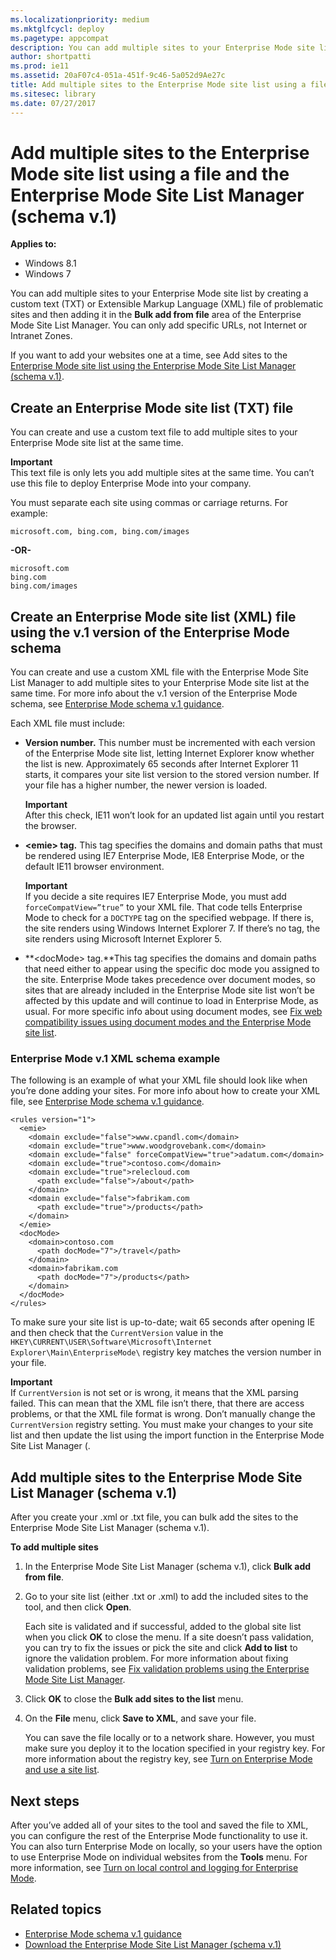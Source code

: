 ```yaml
---
ms.localizationpriority: medium
ms.mktglfcycl: deploy
ms.pagetype: appcompat
description: You can add multiple sites to your Enterprise Mode site list by creating a custom text (TXT) or Extensible Markup Language (XML) file of problematic sites and then adding it in the Bulk add from file area of the Enterprise Mode Site List Manager.
author: shortpatti
ms.prod: ie11
ms.assetid: 20aF07c4-051a-451f-9c46-5a052d9Ae27c
title: Add multiple sites to the Enterprise Mode site list using a file and the Enterprise Mode Site List Manager (schema v.1) (Internet Explorer 11 for IT Pros)
ms.sitesec: library
ms.date: 07/27/2017
---
```



# Add multiple sites to the Enterprise Mode site list using a file and the Enterprise Mode Site List Manager (schema v.1)

**Applies to:**

-   Windows 8.1
-   Windows 7

You can add multiple sites to your Enterprise Mode site list by creating a custom text (TXT) or Extensible Markup Language (XML) file of problematic sites and then adding it in the **Bulk add from file** area of the Enterprise Mode Site List Manager. You can only add specific URLs, not Internet or Intranet Zones.

If you want to add your websites one at a time, see Add sites to the [Enterprise Mode site list using the Enterprise Mode Site List Manager (schema v.1)](add-single-sites-to-enterprise-mode-site-list-using-the-version-1-enterprise-mode-tool.md).

## Create an Enterprise Mode site list (TXT) file
You can create and use a custom text file to add multiple sites to your Enterprise Mode site list at the same time. <p>**Important**<br>This text file is only lets you add multiple sites at the same time. You can’t use this file to deploy Enterprise Mode into your company.

You must separate each site using commas or carriage returns. For example:

```
microsoft.com, bing.com, bing.com/images
```
**-OR-**

```
microsoft.com
bing.com
bing.com/images
```

## Create an Enterprise Mode site list (XML) file using the v.1 version of the Enterprise Mode schema
You can create and use a custom XML file with the Enterprise Mode Site List Manager to add multiple sites to your Enterprise Mode site list at the same time. For more info about the v.1 version of the Enterprise Mode schema, see [Enterprise Mode schema v.1 guidance](enterprise-mode-schema-version-1-guidance.md).

Each XML file must include:

-   **Version number.** This number must be incremented with each version of the Enterprise Mode site list, letting Internet Explorer know whether the list is new. Approximately 65 seconds after Internet Explorer 11 starts, it compares your site list version to the stored version number. If your file has a higher number, the newer version is loaded. <p>**Important**<br>After this check, IE11 won’t look for an updated list again until you restart the browser.

-   **&lt;emie&gt; tag.** This tag specifies the domains and domain paths that must be rendered using IE7 Enterprise Mode, IE8 Enterprise Mode, or the default IE11 browser environment.<p>**Important**<br>If you decide a site requires IE7 Enterprise Mode, you must add `forceCompatView=”true”` to your XML file. That code tells Enterprise Mode to check for a `DOCTYPE` tag on the specified webpage. If there is, the site renders using Windows Internet Explorer 7. If there’s no tag, the site renders using Microsoft Internet Explorer 5.

-   **&lt;docMode&gt; tag.**This tag specifies the domains and domain paths that need either to appear using the specific doc mode you assigned to the site. Enterprise Mode takes precedence over document modes, so sites that are already included in the Enterprise Mode site list won’t be affected by this update and will continue to load in Enterprise Mode, as usual. For more specific info about using document modes, see [Fix web compatibility issues using document modes and the Enterprise Mode site list](fix-compat-issues-with-doc-modes-and-enterprise-mode-site-list.md).

### Enterprise Mode v.1 XML schema example
The following is an example of what your XML file should look like when you’re done adding your sites. For more info about how to create your XML file, see [Enterprise Mode schema v.1 guidance](enterprise-mode-schema-version-1-guidance.md).

```
<rules version="1">
  <emie>
    <domain exclude="false">www.cpandl.com</domain>
    <domain exclude="true">www.woodgrovebank.com</domain>
    <domain exclude="false" forceCompatView="true">adatum.com</domain>
    <domain exclude="true">contoso.com</domain>
    <domain exclude="true">relecloud.com
      <path exclude="false">/about</path>
    </domain>
    <domain exclude="false">fabrikam.com
      <path exclude="true">/products</path>
    </domain>
  </emie>
  <docMode>
    <domain>contoso.com
      <path docMode="7">/travel</path>
    </domain>
    <domain>fabrikam.com
      <path docMode="7">/products</path>
    </domain>
  </docMode>
</rules>
```

To make sure your site list is up-to-date; wait 65 seconds after opening IE and then check that the `CurrentVersion` value in the `HKEY\CURRENT\USER\Software\Microsoft\Internet Explorer\Main\EnterpriseMode\` registry key matches the version number in your file.<p>**Important**<br>If `CurrentVersion` is not set or is wrong, it means that the XML parsing failed. This can mean that the XML file isn’t there, that there are access problems, or that the XML file format is wrong. Don’t manually change the `CurrentVersion` registry setting. You must make your changes to your site list and then update the list using the import function in the Enterprise Mode Site List Manager (.

## Add multiple sites to the Enterprise Mode Site List Manager (schema v.1)
After you create your .xml or .txt file, you can bulk add the sites to the Enterprise Mode Site List Manager (schema v.1).

 **To add multiple sites**

1.  In the Enterprise Mode Site List Manager (schema v.1), click **Bulk add from file**.

2.  Go to your site list (either .txt or .xml) to add the included sites to the tool, and then click **Open**.<p>
Each site is validated and if successful, added to the global site list when you click **OK** to close the menu. If a site doesn’t pass validation, you can try to fix the issues or pick the site and click **Add to list** to ignore the validation problem. For more information about fixing validation problems, see [Fix validation problems using the Enterprise Mode Site List Manager](fix-compat-issues-with-doc-modes-and-enterprise-mode-site-list.md).

3.  Click **OK** to close the **Bulk add sites to the list** menu.

4.  On the **File** menu, click **Save to XML**, and save your file.<p>
You can save the file locally or to a network share. However, you must make sure you deploy it to the location specified in your registry key. For more information about the registry key, see [Turn on Enterprise Mode and use a site list](turn-on-enterprise-mode-and-use-a-site-list.md).

## Next steps
After you’ve added all of your sites to the tool and saved the file to XML, you can configure the rest of the Enterprise Mode functionality to use it. You can also turn Enterprise Mode on locally, so your users have the option to use Enterprise Mode on individual websites from the **Tools** menu. For more information, see [Turn on local control and logging for Enterprise Mode](turn-on-local-control-and-logging-for-enterprise-mode.md).

## Related topics
- [Enterprise Mode schema v.1 guidance](enterprise-mode-schema-version-1-guidance.md)
- [Download the Enterprise Mode Site List Manager (schema v.1)](https://go.microsoft.com/fwlink/p/?LinkID=394378)
 

 



